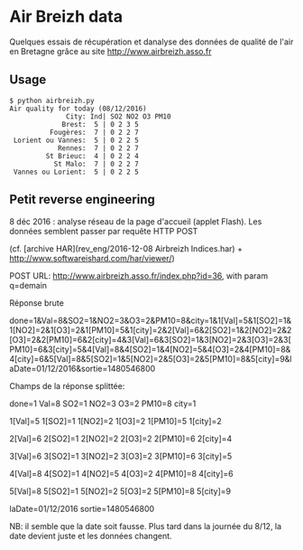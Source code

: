 # Air Breizh data

Quelques essais de récupération et danalyse des données de qualité de l'air
en Bretagne grâce au site http://www.airbreizh.asso.fr

## Usage

```
$ python airbreizh.py
Air quality for today (08/12/2016)
              City: Ind| SO2 NO2 O3 PM10
             Brest:  5 | 0 2 3 5
          Fougères:  7 | 0 2 2 7
 Lorient ou Vannes:  5 | 0 2 2 5
            Rennes:  7 | 0 2 2 7
         St Brieuc:  4 | 0 2 2 4
           St Malo:  7 | 0 2 2 7
 Vannes ou Lorient:  5 | 0 2 2 5
```

## Petit reverse engineering

8 déc 2016 : analyse réseau de la page d'accueil (applet Flash).
Les données semblent passer par requête HTTP POST

(cf. [archive HAR](rev_eng/2016-12-08 Airbreizh Indices.har) + http://www.softwareishard.com/har/viewer/)

POST URL: http://www.airbreizh.asso.fr/index.php?id=36, with param q=demain

Réponse brute

done=1&Val=8&SO2=1&NO2=3&O3=2&PM10=8&city=1&1[Val]=5&1[SO2]=1&1[NO2]=2&1[O3]=2&1[PM10]=5&1[city]=2&2[Val]=6&2[SO2]=1&2[NO2]=2&2[O3]=2&2[PM10]=6&2[city]=4&3[Val]=6&3[SO2]=1&3[NO2]=2&3[O3]=2&3[PM10]=6&3[city]=5&4[Val]=8&4[SO2]=1&4[NO2]=5&4[O3]=2&4[PM10]=8&4[city]=6&5[Val]=8&5[SO2]=1&5[NO2]=2&5[O3]=2&5[PM10]=8&5[city]=9&laDate=01/12/2016&sortie=1480546800

Champs de la réponse splittée:

done=1
Val=8
SO2=1
NO2=3
O3=2
PM10=8
city=1

1[Val]=5
1[SO2]=1
1[NO2]=2
1[O3]=2
1[PM10]=5
1[city]=2

2[Val]=6
2[SO2]=1
2[NO2]=2
2[O3]=2
2[PM10]=6
2[city]=4

3[Val]=6
3[SO2]=1
3[NO2]=2
3[O3]=2
3[PM10]=6
3[city]=5

4[Val]=8
4[SO2]=1
4[NO2]=5
4[O3]=2
4[PM10]=8
4[city]=6

5[Val]=8
5[SO2]=1
5[NO2]=2
5[O3]=2
5[PM10]=8
5[city]=9

laDate=01/12/2016
sortie=1480546800

NB: il semble que la date soit fausse. Plus tard dans la journée du 8/12, la date
devient juste et les données changent.

